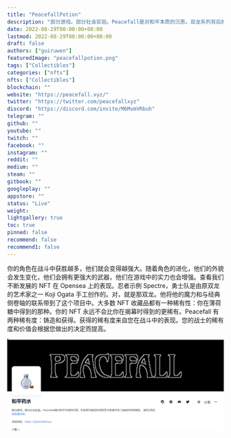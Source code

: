 ```yaml
---
title: "PeacefallPotion"
description: "部分游戏。部分社会实验。Peacefall是对和平本质的沉思。双龙系列背后的传奇艺术家绪方浩二绘制的所有角色。"
date: 2022-08-29T00:00:00+08:00
lastmod: 2022-08-29T00:00:00+08:00
draft: false
authors: ["guiruwen"]
featuredImage: "peacefallpotion.png"
tags: ["Collectibles"]
categories: ["nfts"]
nfts: ["Collectibles"]
blockchain: ""
website: "https://peacefall.xyz/"
twitter: "https://twitter.com/peacefallxyz"
discord: "https://discord.com/invite/M6MvmVRbuh"
telegram: ""
github: ""
youtube: ""
twitch: ""
facebook: ""
instagram: ""
reddit: ""
medium: ""
steam: ""
gitbook: ""
googleplay: ""
appstore: ""
status: "Live"
weight: 
lightgallery: true
toc: true
pinned: false
recommend: false
recommend1: false
---
```

你的角色在战斗中获胜越多，他们就会变得越强大。随着角色的进化，他们的外貌会发生变化，他们会拥有更强大的武器，他们在游戏中的实力也会增强。查看我们不断发展的 NFT 在 Opensea 上的表现。忍者示例 Spectre，勇士队是由原双龙的艺术家之一 Koji Ogata 手工创作的。对，就是那双龙。他将他的魔力和与经典侧卷轴的联系带到了这个项目中。大多数 NFT 收藏品都有一种稀有性：你在薄荷糖中得到的那种。你的 NFT 永远不会比你在揭幕时得到的更稀有。Peacefall 有两种稀有度：铸造和获得。获得的稀有度来自您在战斗中的表现。您的战士的稀有度和价值会根据您做出的决定而提高。

![nft](01.png)
